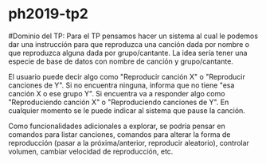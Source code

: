 # ph2019-tp2

#Dominio del TP:
Para el TP pensamos hacer un sistema al cual le podemos dar una instrucción para que reproduzca una canción dada por nombre o que reproduzca alguna dada por grupo/cantante.
La idea sería tener una especie de base de datos con nombre de canción y grupo/cantante.

El usuario puede decir algo como "Reproducir canción X" o "Reproducir canciones de Y". Si no encuentra ninguna, informa que no tiene "esa canción X o ese grupo Y". Si encuentra va a responder algo como "Reproduciendo canción X" o "Reproduciendo canciones de Y". En cualquier momento se le puede indicar al sistema que pause la canción.

Como funcionalidades adicionales a explorar, se podría pensar en comandos para listar canciones, comandos para alterar la forma de reproducción (pasar a la próxima/anterior, reproducir aleatorio), controlar volumen, cambiar velocidad de reproducción, etc.
